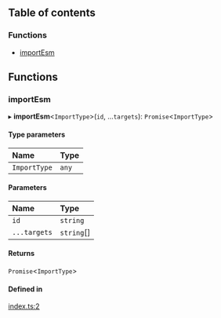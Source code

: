## Table of contents

### Functions

- [importEsm][1]

## Functions

### importEsm

▸ **importEsm**<`ImportType`>(`id`, ...`targets`): `Promise`<`ImportType`>

#### Type parameters

| Name         | Type  |
| :----------- | :---- |
| `ImportType` | `any` |

#### Parameters

| Name         | Type        |
| :----------- | :---------- |
| `id`         | `string`    |
| `...targets` | `string`\[] |

#### Returns

`Promise`<`ImportType`>

#### Defined in

[index.ts:2][2]

[1]: README.md#importesm
[2]:
  https://github.com/Xunnamius/import-esm-interop/blob/2e32b3d/src/index.ts#L2

